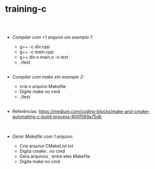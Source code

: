 # training-c #

</br></br>

  - *Compilar com +1 arquivo em exemplo 1:*</br>
      - g++ -c div.cpp</br>
      - g++ -c main.cpp</br>
      - g++ div.o main.o -o test</br>
      - ./test</br></br>
  - *Compilar com make em exemplo 2:*</br>
      - cria o arquivo Makefile</br>
      - Digite make no cmd</br>
      - ./test</br></br>
  - Referências:  https://medium.com/coding-blocks/make-and-cmake-automating-c-build-process-900f569a75db</br></br></br>
  
  - *Gerar Makefile com 1 arquivo:* </br>
      - Cria arquivo CMakeList.txt</br>
      - Digita cmake . no cmd</br>
      - Gera arquivos , entre eles Makefile</br>
      - Digita make no cmd</br>
  
   

  
